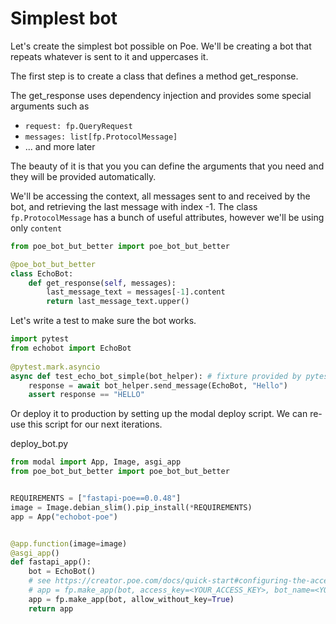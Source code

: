# Simplest bot

Let's create the simplest bot possible on Poe. We'll be creating a bot that repeats whatever is sent to it and uppercases it. 


The first step is to create a class that defines a method get_response.

The get_response uses dependency injection and provides some special arguments such as
- `request: fp.QueryRequest`
- `messages: list[fp.ProtocolMessage]`
- ... and more later

The beauty of it is that you you can define the arguments that you need and they will be provided automatically.

We'll be accessing the context, all messages sent to and received by the bot, and retrieving the last message with index -1. The class `fp.ProtocolMessage` has a bunch of useful attributes, however we'll be using only `content`

```python
from poe_bot_but_better import poe_bot_but_better

@poe_bot_but_better
class EchoBot:
    def get_response(self, messages):
        last_message_text = messages[-1].content
        return last_message_text.upper()
```        


Let's write a test to make sure the bot works. 

```python
import pytest
from echobot import EchoBot
        
@pytest.mark.asyncio
async def test_echo_bot_simple(bot_helper): # fixture provided by pytest
    response = await bot_helper.send_message(EchoBot, "Hello")
    assert response == "HELLO"
```

Or deploy it to production by setting up the modal deploy script. We can re-use this script for our next iterations. 

deploy_bot.py
```python
from modal import App, Image, asgi_app
from poe_bot_but_better import poe_bot_but_better


REQUIREMENTS = ["fastapi-poe==0.0.48"]
image = Image.debian_slim().pip_install(*REQUIREMENTS)
app = App("echobot-poe")


@app.function(image=image)
@asgi_app()
def fastapi_app():
    bot = EchoBot()
    # see https://creator.poe.com/docs/quick-start#configuring-the-access-credentials
    # app = fp.make_app(bot, access_key=<YOUR_ACCESS_KEY>, bot_name=<YOUR_BOT_NAME>)
    app = fp.make_app(bot, allow_without_key=True)
    return app
```